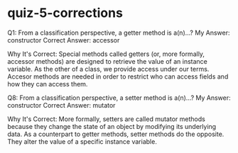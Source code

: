 # quiz-5-corrections
Q1: From a classification perspective, a getter method is a(n)...?
My Answer: constructor 
Correct Answer: accessor

Why It's Correct: 
Special methods called getters (or, more formally, accessor methods) 
are designed to retrieve the value of an instance variable. 
As the other of a class, we provide access under our terms. 
Accesor methods are needed in order to restrict who can access 
fields and how they can access them.

Q8: From a classification perspective, a setter method is a(n)...?
My Answer: constructor 
Correct Answer: mutator

Why It's Correct:
More formally, setters are called mutator methods because they 
change the state of an object by modifying its underlying data.
As a counterpart to getter methods, setter methods do the opposite. 
They alter the value of a specific instance variable.
